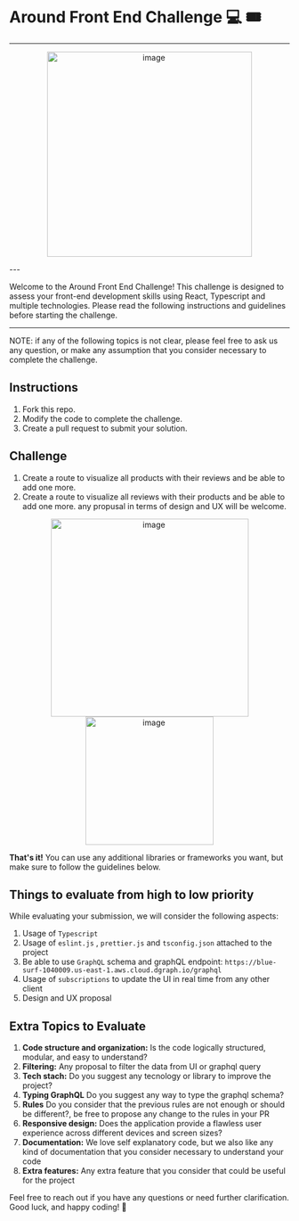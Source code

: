 # Around Front End Challenge 💻 🎟️
---
<p align="center">
<img width="368" alt="image" src="https://github.com/AroundTo/frontendChallenge/assets/8725846/46edfec9-b70e-4bcf-a5a8-559b4c8d8f1b">
</p>
---

Welcome to the Around Front End Challenge! This challenge is designed to assess your front-end development skills using React, Typescript and multiple technologies. Please read the following instructions and guidelines before starting the challenge.

---
NOTE: if any of the following topics is not clear, please feel free to ask us any question, or make any assumption that you consider necessary to complete the challenge.

## Instructions
1. Fork this repo.
2. Modify the code to complete the challenge.
3. Create a pull request to submit your solution.

## Challenge
1. Create a route to visualize all products with their reviews and be able to add one more.
2. Create a route to visualize all reviews with their products and be able to add one more.
any propusal in terms of design and UX will be welcome.
<p align="center">
<img width="355" alt="image" src="https://github.com/AroundTo/frontendChallenge/assets/8725846/0e47dbeb-5d92-4949-9e28-c39aff940c78">
<img width="230" alt="image" src="https://github.com/AroundTo/frontendChallenge/assets/8725846/0d880c34-ed9d-420d-8e79-a4edaeaa6822">
</p>

**That's it!** You can use any additional libraries or frameworks you want, but make sure to follow the guidelines below.

## Things to evaluate from high to low priority

While evaluating your submission, we will consider the following aspects:


1. Usage of `Typescript`
2. Usage of `eslint.js` , `prettier.js` and `tsconfig.json` attached to the project
3. Be able to use `GraphQL`
 schema and graphQL endpoint:
```https://blue-surf-1040009.us-east-1.aws.cloud.dgraph.io/graphql```
4. Usage of `subscriptions` to update the UI in real time from any other client
5. Design and UX proposal

## Extra Topics to Evaluate

1. **Code structure and organization:** Is the code logically structured, modular, and easy to understand?
3. **Filtering:** Any proposal to filter the data from UI or graphql query
4. **Tech stach:** Do you suggest any tecnology or library to improve the project?
5. **Typing GraphQL** Do you suggest any way to type the graphql schema?
4. **Rules** Do you consider that the previous rules are not enough or should be different?, be free to propose any change to the rules in your PR 
3. **Responsive design:** Does the application provide a flawless user experience across different devices and screen sizes?
4. **Documentation:** We love self explanatory code, but we also like any kind of documentation that you consider necessary to understand your code
6. **Extra features:** Any extra feature that you consider that could be useful for the project

Feel free to reach out if you have any questions or need further clarification. Good luck, and happy coding! 🚀
